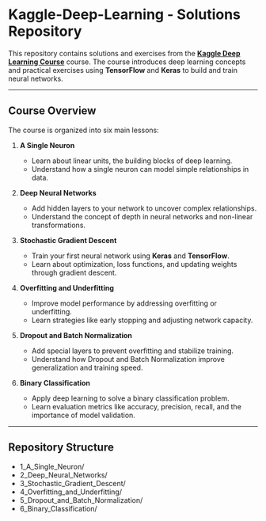 # Kaggle-Deep-Learning - Solutions Repository
This repository contains solutions and exercises from the **[Kaggle Deep Learning Course](https://www.kaggle.com/learn/intro-to-deep-learning)** course. The course introduces deep learning concepts and practical exercises using **TensorFlow** and **Keras** to build and train neural networks.

---

## Course Overview

The course is organized into six main lessons:

1. **A Single Neuron**  
   - Learn about linear units, the building blocks of deep learning.  
   - Understand how a single neuron can model simple relationships in data.  

2. **Deep Neural Networks**  
   - Add hidden layers to your network to uncover complex relationships.  
   - Understand the concept of depth in neural networks and non-linear transformations.  

3. **Stochastic Gradient Descent**  
   - Train your first neural network using **Keras** and **TensorFlow**.  
   - Learn about optimization, loss functions, and updating weights through gradient descent.  

4. **Overfitting and Underfitting**  
   - Improve model performance by addressing overfitting or underfitting.  
   - Learn strategies like early stopping and adjusting network capacity.  

5. **Dropout and Batch Normalization**  
   - Add special layers to prevent overfitting and stabilize training.  
   - Understand how Dropout and Batch Normalization improve generalization and training speed.  

6. **Binary Classification**  
   - Apply deep learning to solve a binary classification problem.  
   - Learn evaluation metrics like accuracy, precision, recall, and the importance of model validation.  

---

## Repository Structure
- 1_A_Single_Neuron/
- 2_Deep_Neural_Networks/
- 3_Stochastic_Gradient_Descent/
- 4_Overfitting_and_Underfitting/
- 5_Dropout_and_Batch_Normalization/
- 6_Binary_Classification/

